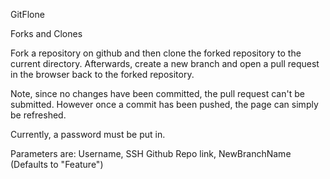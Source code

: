 GitFlone

Forks and Clones

Fork a repository on github and then clone the forked repository to the current directory.  Afterwards, create a new branch and open a pull request in the browser back to the forked repository.

Note, since no changes have been committed, the pull request can't be submitted. However once a commit has been pushed, the page can simply be refreshed.

Currently, a password must be put in.

Parameters are: Username, SSH Github Repo link, NewBranchName (Defaults to "Feature")